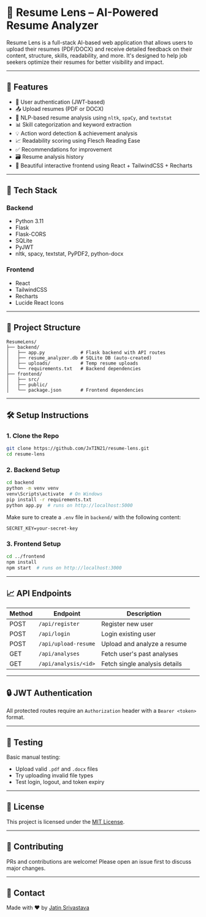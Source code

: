 
# 📄 Resume Lens – AI-Powered Resume Analyzer

Resume Lens is a full-stack AI-based web application that allows users to upload their resumes (PDF/DOCX) and receive detailed feedback on their content, structure, skills, readability, and more. It's designed to help job seekers optimize their resumes for better visibility and impact.

---

## 🚀 Features

- 🔐 User authentication (JWT-based)
- 📤 Upload resumes (PDF or DOCX)
- 🧠 NLP-based resume analysis using `nltk`, `spaCy`, and `textstat`
- 📊 Skill categorization and keyword extraction
- 💡 Action word detection & achievement analysis
- 📈 Readability scoring using Flesch Reading Ease
- ✅ Recommendations for improvement
- 🗃️ Resume analysis history
- 🎨 Beautiful interactive frontend using React + TailwindCSS + Recharts

---

## 🧠 Tech Stack

### Backend
- Python 3.11
- Flask
- Flask-CORS
- SQLite
- PyJWT
- nltk, spacy, textstat, PyPDF2, python-docx

### Frontend
- React
- TailwindCSS
- Recharts
- Lucide React Icons

---

## 📂 Project Structure

```
ResumeLens/
├── backend/
│   ├── app.py             # Flask backend with API routes
│   ├── resume_analyzer.db # SQLite DB (auto-created)
│   ├── uploads/           # Temp resume uploads
│   └── requirements.txt   # Backend dependencies
├── frontend/
│   ├── src/
│   ├── public/
│   └── package.json       # Frontend dependencies
```

---

## 🛠️ Setup Instructions

### 1. Clone the Repo

```bash
git clone https://github.com/JxTIN21/resume-lens.git
cd resume-lens
```

### 2. Backend Setup

```bash
cd backend
python -m venv venv
venv\Scripts\activate  # On Windows
pip install -r requirements.txt
python app.py  # runs on http://localhost:5000
```

Make sure to create a `.env` file in `backend/` with the following content:

```env
SECRET_KEY=your-secret-key
```

### 3. Frontend Setup

```bash
cd ../frontend
npm install
npm start  # runs on http://localhost:3000
```

---

## 📈 API Endpoints

| Method | Endpoint               | Description                    |
|--------|------------------------|--------------------------------|
| POST   | `/api/register`        | Register new user              |
| POST   | `/api/login`           | Login existing user            |
| POST   | `/api/upload-resume`   | Upload and analyze a resume    |
| GET    | `/api/analyses`        | Fetch user's past analyses     |
| GET    | `/api/analysis/<id>`   | Fetch single analysis details  |

---

## 🔒 JWT Authentication

All protected routes require an `Authorization` header with a `Bearer <token>` format.

---

## 🧪 Testing

Basic manual testing:
- Upload valid `.pdf` and `.docx` files
- Try uploading invalid file types
- Test login, logout, and token expiry

---

## 📃 License

This project is licensed under the [MIT License](LICENSE).

---

## 🤝 Contributing

PRs and contributions are welcome! Please open an issue first to discuss major changes.

---

## 💬 Contact

Made with ❤️ by [Jatin Srivastava](https://github.com/JxTIN21)
